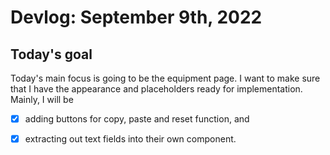 # Devlog: September 9th, 2022

## Today's goal

Today's main focus is going to be the equipment page. I want to make sure that I have the appearance and placeholders ready for implementation. Mainly, I will be

- [x] adding buttons for copy, paste and reset function, and
- [x] extracting out text fields into their own component.

